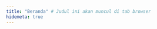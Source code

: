 ```yaml
---
title: "Beranda" # Judul ini akan muncul di tab browser
hidemeta: true
--- 
```


<!-- 
Konten markdown apapun yang Anda tulis di sini akan muncul di halaman utama,
di bawah blok "Selamat Datang" dan di atas daftar postingan terbaru Anda.

Untuk saat ini, kita biarkan kosong agar fokus pada daftar postingan.
-->

